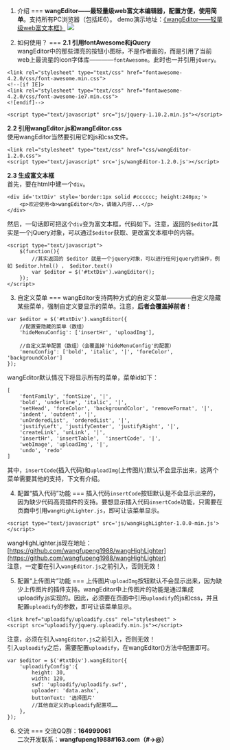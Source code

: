 1. 介绍
===
<b>wangEditor——最轻量级web富文本编辑器，配置方便，使用简单</b>。支持所有PC浏览器（包括IE6）。
demo演示地址：[《wangEditor——轻量级web富文本框》](http://www.cnblogs.com/wangfupeng1988/p/4198428.html#demo)
![](http://images.cnitblog.com/blog/138012/201501/021623557162956.png)

2. 如何使用？
===
<b>2.1 引用fontAwesome和jQuery</b><br/>
wangEditor中的那些漂亮的按钮小图标，不是作者画的，而是引用了当前web上最流星的icon字体库————`fontAwesome`。此时也一并引用`jQuery`。
```
<link rel="stylesheet" type="text/css" href="fontawesome-4.2.0/css/font-awesome.min.css">
<!--[if IE]>
<link rel="stylesheet" type="text/css" href="fontawesome-4.2.0/css/font-awesome-ie7.min.css">
<![endif]-->

<script type="text/javascript" src="js/jquery-1.10.2.min.js"></script>
```

<b>2.2 引用wangEditor.js和wangEditor.css</b><br/>
使用wangEditor当然要引用它的js和css文件。
```
<link rel="stylesheet" type="text/css" href="css/wangEditor-1.2.0.css">
<script type="text/javascript" src='js/wangEditor-1.2.0.js'></script>
```

<b>2.3 生成富文本框</b><br/>
首先，要在html中建一个`div`。
```
<div id='txtDiv' style='border:1px solid #cccccc; height:240px;'>
    <p>欢迎使用<b>wangEditor</b>，请输入内容...</p>
</div>
```
然后，一句话即可把这个`div`变为富文本框，代码如下。注意，返回的`$editor`其实是一个jQuery对象，可以通过`$editor`获取、更改富文本框中的内容。
```
<script type="text/javascript">
    $(function(){
    	//其实返回的 $editor 就是一个jquery对象，可以进行任何jquery的操作，例如 $editor.html() ， $editor.text()
    	var $editor = $('#txtDiv').wangEditor();
    });
</script>
```

3. 自定义菜单
===
wangEditor支持两种方式的自定义菜单————自定义隐藏某些菜单，强制自定义要显示的菜单。注意，<b>后者会覆盖掉前者</b>！
```
var $editor = $('#txtDiv').wangEditor({
	//配置要隐藏的菜单（数组）
    'hideMenuConfig': ['insertHr', 'uploadImg'],

    //自定义菜单配置（数组）（会覆盖掉'hideMenuConfig'的配置）
    'menuConfig': ['bold', 'italic', '|', 'foreColor', 'backgroundColor']
});
```
wangEditor默认情况下将显示所有的菜单，菜单id如下：
```
[
	'fontFamily', 'fontSize', '|', 
	'bold', 'underline', 'italic', '|', 
	'setHead', 'foreColor', 'backgroundColor', 'removeFormat', '|', 
	'indent', 'outdent', '|',
	'unOrderedList', 'orderedList', '|', 
	'justifyLeft', 'justifyCenter', 'justifyRight', '|', 
	'createLink', 'unLink', '|', 
	'insertHr', 'insertTable',  'insertCode', '|', 
	'webImage', 'uploadImg', '|',
	'undo', 'redo'
]
```
其中，`insertCode`(插入代码)和`uploadImg`(上传图片)默认不会显示出来，这两个菜单需要其他的支持，下文有介绍。

4. 配置“插入代码”功能
===
插入代码`insertCode`按钮默认是不会显示出来的，因为缺少代码高亮插件的支持。要想显示插入代码`insertCode`功能，只需要在页面中引用`wangHighLighter.js`，即可让该菜单显示。
```
<script type="text/javascript" src='js/wangHighLighter-1.0.0-min.js'></script>
```
wangHighLighter.js现在地址：[https://github.com/wangfupeng1988/wangHighLighter](https://github.com/wangfupeng1988/wangHighLighter)<br/>
注意，一定要在引入`wangEditor.js`之前引入，否则无效！

5. 配置“上传图片”功能
===
上传图片`uploadImg`按钮默认不会显示出来，因为缺少上传图片的插件支持。wangEditor中上传图片的功能是通过集成uploadify.js实现的。因此，必须要在页面中引用`uploadify`的js和css，并且配置`uploadify`的参数，即可让该菜单显示。
```
<link href="uploadify/uploadify.css" rel="stylesheet" >
<script src="uploadify/jquery.uploadify.min.js"></script>
```
注意，必须在引入`wangEditor.js`之前引入，否则无效！
<br/>
引入`uploadify`之后，需要配置`uploadify`，在wangEditor()方法中配置即可。
```
var $editor = $('#txtDiv').wangEditor({
	'uploadifyConfig':{
		height: 30,
		width: 120,
		swf: 'uploadify/uploadify.swf',
		uploader: 'data.ashx',
		buttonText: '选择图片'
    	//其他自定义的uploadify配置项……
    },
});
```

6. 交流
===
交流QQ群：<b>164999061</b> <br />
二次开发联系：<b>wangfupeng1988#163.com（#->@）</b>